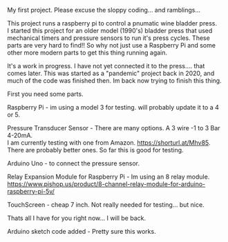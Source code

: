 My first project. Please excuse the sloppy coding... and ramblings...

This project runs a raspberry pi to control a pnumatic wine bladder press.  
I started this project for an older model (1990's) bladder press that used mechanical timers and pressure sensors to run it's press cycles.  These parts are very hard to find!! 
So why not just use a Raspberry Pi and some other more modern parts to get this thing running again.

It's a work in progress.  I have not yet connected it to the press.... that comes later.  This was started as a "pandemic" project back in 2020, and much of the code was finished then. Im back now trying to finish this thing.

First you need some parts.

Raspberry Pi - im using a model 3 for testing. will probably update it to a 4 or 5.
    
Pressure Transducer Sensor -  There are many options.  A 3 wire -1 to 3 Bar 4-20mA.  
I am currently testing with one from Amazon.  https://shorturl.at/Mhv85.  There are probably better ones. So far this is good for testing.
        
Arduino Uno - to connect the pressure sensor. 
    
Relay Expansion Module for Raspberry Pi - Im using an 8 relay module.  https://www.pishop.us/product/8-channel-relay-module-for-arduino-raspberry-pi-5v/
    
TouchScreen - cheap 7 inch.  Not really needed for testing... but nice.

Thats all I have for you right now... I will be back.

Arduino sketch code added - Pretty sure this works.  


